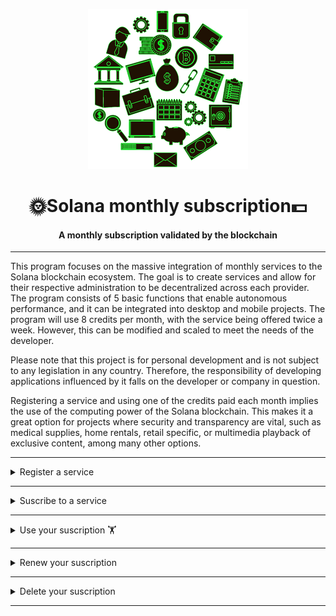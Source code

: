 <div align="center">

![suscription](/suscription.png)


<h1>🌞Solana monthly subscription💵</h1>
<h4>A monthly subscription validated by the blockchain</h4>
</div>

---

This program focuses on the massive integration of monthly services to the Solana blockchain ecosystem. The goal is to create services and allow for their respective administration to be decentralized across each provider. The program consists of 5 basic functions that enable autonomous performance, and it can be integrated into desktop and mobile projects. The program will use 8 credits per month, with the service being offered twice a week. However, this can be modified and scaled to meet the needs of the developer.

Please note that this project is for personal development and is not subject to any legislation in any country. Therefore, the responsibility of developing applications influenced by it falls on the developer or company in question.

Registering a service and using one of the credits paid each month implies the use of the computing power of the Solana blockchain. This makes it a great option for projects where security and transparency are vital, such as medical supplies, home rentals, retail specific, or multimedia playback of exclusive content, among many other options.

---

<details>
<summary>Register a service</summary>

<br>

```rust
pub fn create(ctx: Context<Create>, share_amount: u64, name: String) -> Result<()> {
    let enterprise_data: &mut Account<EnterpriseData> = &mut ctx.accounts.enterprise_data;
    let (_pda, bump) = Pubkey::find_program_address(
        &[b"Enterprise", ctx.accounts.user.key().as_ref()],
        ctx.program_id,
    );
    
    //update state
    enterprise_data.set_authority(ctx.accounts.user.key());
    enterprise_data.set_bump(bump);
    enterprise_data.set_name(name);
    enterprise_data.set_total_users();
    enterprise_data.set_amount_per_month(share_amount);
    enterprise_data.set_secure_check();

    Ok(())
}
```
The create function takes three parameters: a Context, a u64 value named `share_amount`, and a string named name. The return type of the function is `Result<()>`, which means that the function can return an `Ok(())` value on success or an Err value on error.

Inside the function, you define a variable `enterprise_data` that is a reference to an Account<EnterpriseData> account. This account is initialized using the `#[account(init)]` macro and is stored in the variable enterprise_data.

The company account information is updated with the values provided in the function parameters. Finally, an Ok(()) value is returned if the operation was successful.

</details>

---

<details>
<summary>Suscribe to a service</summary>

<br>

```rust
pub fn suscribe(ctx: Context<Suscribe>, name: String, lastname: String) -> Result<()> {
    //validations
    check_size(name, 20).unwrap();
    check_size(lastname, 20).unwrap();

    // get bump from pda
    let (_pda, bump) = Pubkey::find_program_address(
        &[
            ctx.accounts.enterprise_data.key().as_ref(),
            ctx.accounts.user.key().as_ref(),
        ],
        ctx.program_id,
    );

    //transfer from -> to (lamport)
    anchor_lang::solana_program::program::invoke(
        &system_instruction::transfer(
            &ctx.accounts.from.key(),
            &ctx.accounts.enterprise_data.authority,
            ctx.accounts.enterprise_data.amount_per_month,
        ),
        &[
            ctx.accounts.from.to_account_info(),
            ctx.accounts.stake.to_account_info().clone(),
        ],
    )
    .expect("Error");

    // get &mut accounts
    let enterprise_data: &mut Account<EnterpriseData> = &mut ctx.accounts.enterprise_data;
    let user_data: &mut Account<SubscriberData> = &mut ctx.accounts.user_data;

    //update state
    enterprise_data.add_total_users();
    user_data.set_bump(bump);
    user_data.add_month_timestamp();
    user_data.add_credits();

    Ok(())
}
```

The function takes as input the user's information, including their first and last name, as well as the information of the company that provides the service. The function performs several operations, including validating the length of the first and last name, transferring a specified amount of money from the user's account to the company's account, updating company data, and creating a new user account.

In the function itself, various validations and account management operations are performed, including validating the length of the first and last name, transferring an amount of money, updating company data, and creating a new user account.

The feature also uses the blockchain clock to set the subscription expiration date and the number of `credits` available to the user.

</details>

---

<details>
<summary>Use your suscription 🏋️ </summary>

<br>

```rust
pub fn use_sus(
    ctx: Context<UseSus>,
) -> Result<()> {
    //get &mut accounts
    let enterprise_data: &mut Account<EnterpriseData> = &mut ctx.accounts.enterprise_data; 
    let user_data: &mut Account<SubscriberData> = &mut ctx.accounts.user_data; 

    //validations
    enterprise_data.have_credits(user_data.credits).unwrap();
    user_data.valid_time().unwrap();
                       
    //update state           
    user_data.sub_credits();

    Ok(()) 
}
```

Begins by declaring two variables that point to the user and company accounts. Both are mutable so they can be updated on the blockchain. Next, a `secure_check` variable is declared which is used to keep track of whether the transaction is secure or not.

Performs some checks on the user's data to ensure that they have enough credits to use the service and that they are not late in paying. If the user has available credits, the function uses them and increments the value of `secure_check`. If the user has no credits available, the total number of subscribed users is reduced and an error is returned indicating that the user has no credits.

Finally, if the transaction is secure, a credit is used and Ok(()) is returned to indicate that the transaction was successful. The function also uses some attributes from the #[derive(Accounts)] macro to define the accounts that are used in the transaction and ensure that only accounts that correspond to the company and user in question can be updated.

</details>

---

<details>
<summary>Renew your suscription</summary>

<br>

```rust
pub fn renew(ctx: Context<Renew>) -> Result<()> {
    let enterprise_data: &mut Account<EnterpriseData> = &mut ctx.accounts.enterprise_data;
    let user_data: &mut Account<SubscriberData> = &mut ctx.accounts.user_data;

    //transfer from -> to (amount)
    anchor_lang::solana_program::program::invoke(
        &system_instruction::transfer(
            &ctx.accounts.from.key(),
            &enterprise_data.authority,
            enterprise_data.amount_per_month,
        ),
        &[
            ctx.accounts.from.to_account_info(),
            ctx.accounts.stake.to_account_info().clone(),
        ],
    )
    .expect("Error");

    //update state
    enterprise_data.add_total_users();
    user_data.add_month_timestamp();
    user_data.add_credits();

    Ok(())
}
```


The function takes a ctx argument of type Context<Renew> that contains information about the relevant user and business accounts, as well as other parameters needed to execute the function.

Performs several operations. First, it gets a mutable reference to the user and business data accounts. It then invokes a transfer function from Solana's system program to transfer a specified number of tokens from the user's account to the company's authorized party. It then updates the business data to reflect that an additional user has been added. Lastly, it updates the user's data to reflect that their subscription has been renewed for another month, adding additional credits to their account.

Annotated with an Accounts attribute that specifies the accounts required for the execution of the function. In this case, the role requires a business data account, a user data account, a token transfer user account, a gambling account, and the ability to use the Solana system program.

</details>

---

<details>
<summary>Delete your suscription</summary>

<br>

```rust
pub fn delete(
    _ctx: Context<Delete>, 
) -> Result<()> {
    Ok(())
}

#[derive(Accounts)]
pub struct Delete<'info> {
    #[account(mut, seeds = [b"Enterprise", enterprise_data.authority.key().as_ref()], bump = enterprise_data.bump_original)]
    pub enterprise_data: Account<'info, EnterpriseData>,

    #[account(mut, seeds = [enterprise_data.key().as_ref(), user.key().as_ref()], bump = user_data.bump, close = enterprise_data)]
    pub user_data: Account<'info, SubscriberData>,

    pub user: Signer<'info>,

    pub system_program: Program<'info, System>,
}

```

The delete function is a delete function that deletes a subscriber's data in an enterprise data account.

The Delete structure uses the Accounts attribute to specify which accounts should be used in the function. The `enterprise_data` account is an enterprise account that stores company data, while `user_data` is an account that stores subscriber data. Both accounts are mutable and require a set of seeds for modification.

The user account is a signer that is used to authorize the delete operation. In addition, the function also uses the Solana system program to perform the operation.

</details>

---
